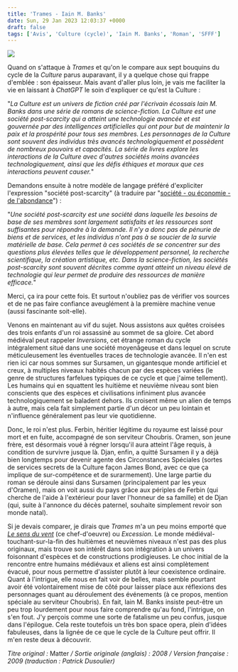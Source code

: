 ```yaml
---
title: 'Trames - Iain M. Banks'
date: Sun, 29 Jan 2023 12:03:37 +0000
draft: false
tags: ['Avis', 'Culture (cycle)', 'Iain M. Banks', 'Roman', 'SFFF']
---
```


![](https://carnetslunaires.wordpress.com/wp-content/uploads/2023/01/trames.jpeg?w=269)

Quand on s'attaque à _Trames_ et qu'on le compare aux sept bouquins du cycle de la _Culture_ parus auparavant, il y a quelque chose qui frappe d'emblée : son épaisseur. Mais avant d'aller plus loin, je vais me faciliter la vie en laissant à _ChatGPT_ le soin d'expliquer ce qu'est la Culture :

"_La Culture est un univers de fiction créé par l'écrivain écossais Iain M. Banks dans une série de romans de science-fiction. La Culture est une société post-scarcity qui a atteint une technologie avancée et est gouvernée par des intelligences artificielles qui ont pour but de maintenir la paix et la prospérité pour tous ses membres. Les personnages de la Culture sont souvent des individus très avancés technologiquement et possèdent de nombreux pouvoirs et capacités. La série de livres explore les interactions de la Culture avec d'autres sociétés moins avancées technologiquement, ainsi que les défis éthiques et moraux que ces interactions peuvent causer._"

Demandons ensuite à notre modèle de langage préféré d'expliciter l'expression "société post-scarcity" (à traduire par "[société - ou économie - de l'abondance](https://fr.wikipedia.org/wiki/%C3%89conomie_de_l%27abondance)") :

"_Une société post-scarcity est une société dans laquelle les besoins de base de ses membres sont largement satisfaits et les ressources sont suffisantes pour répondre à la demande. Il n'y a donc pas de pénurie de biens et de services, et les individus n'ont pas à se soucier de la survie matérielle de base. Cela permet à ces sociétés de se concentrer sur des questions plus élevées telles que le développement personnel, la recherche scientifique, la création artistique, etc. Dans la science-fiction, les sociétés post-scarcity sont souvent décrites comme ayant atteint un niveau élevé de technologie qui leur permet de produire des ressources de manière efficace._"

Merci, ça ira pour cette fois. Et surtout n'oubliez pas de vérifier vos sources et de ne pas faire confiance aveuglément à la première machine venue (aussi fascinante soit-elle).

Venons en maintenant au vif du sujet. Nous assistons aux quêtes croisées des trois enfants d'un roi assassiné au sommet de sa gloire. Cet abord médiéval peut rappeler _Inversions_, cet étrange roman du cycle intégralement situé dans une société moyenâgeuse et dans lequel on scrute méticuleusement les éventuelles traces de technologie avancée. Il n'en est rien ici car nous sommes sur Sursamen, un gigantesque monde artificiel et creux, à multiples niveaux habités chacun par des espèces variées (le genre de structures farfelues typiques de ce cycle et que j'aime tellement). Les humains qui en squattent les huitième et neuvième niveau sont bien conscients que des espèces et civilisations infiniment plus avancée technologiquement se baladent dehors. Ils croisent même un alien de temps à autre, mais cela fait simplement partie d'un décor un peu lointain et n'influence généralement pas leur vie quotidienne.

Donc, le roi n'est plus. Ferbin, héritier légitime du royaume est laissé pour mort et en fuite, accompagné de son serviteur Choubris. Oramen, son jeune frère, est désormais voué à régner lorsqu'il aura atteint l'âge requis, à condition de survivre jusque là. Djan, enfin, a quitté Sursamen il y a déjà bien longtemps pour devenir agente des Circonstances Spéciales (sortes de services secrets de la Culture façon James Bond, avec ce que ça implique de sur-compétence et de surarmement). Une large partie du roman se déroule ainsi dans Sursamen (principalement par les yeux d'Oramen), mais on voit aussi du pays grâce aux périples de Ferbin (qui cherche de l'aide à l'extérieur pour laver l'honneur de sa famille) et de Djan (qui, suite à l'annonce du décès paternel, souhaite simplement revoir son monde natal).

Si je devais comparer, je dirais que _Trames_ m'a un peu moins emporté que _[Le sens du vent](https://carnetslunaires.wordpress.com/2021/12/18/le-sens-du-vent-iain-m-banks-2000-2002/)_ (ce chef-d'oeuvre) ou _Excession_. Le monde médiéval-touchant-sur-la-fin des huitièmes et neuvièmes niveaux n'est pas des plus originaux, mais trouve son intérêt dans son intégration à un univers foisonnant d'espèces et de constructions prodigieuses. Le choc initial de la rencontre entre humains médiévaux et aliens est ainsi complètement évacué, pour nous permettre d'assister plutôt à leur coexistence ordinaire. Quant à l'intrigue, elle nous en fait voir de belles, mais semble pourtant avoir été volontairement mise de côté pour laisser place aux réflexions des personnages quant au déroulement des événements (à ce propos, mention spéciale au serviteur Choubris). En fait, Iain M. Banks insiste peut-être un peu trop lourdement pour nous faire comprendre qu'au fond, l'intrigue, on s'en fout. J'y perçois comme une sorte de fatalisme un peu confus, jusque dans l'épilogue. Cela reste toutefois un très bon space opera, plein d'idées fabuleuses, dans la lignée de ce que le cycle de la Culture peut offrir. Il m'en reste deux à découvrir.

_Titre original :_ Matter _/ Sortie originale (anglais) : 2008 / Version française : 2009 (traduction : Patrick Dusoulier)_